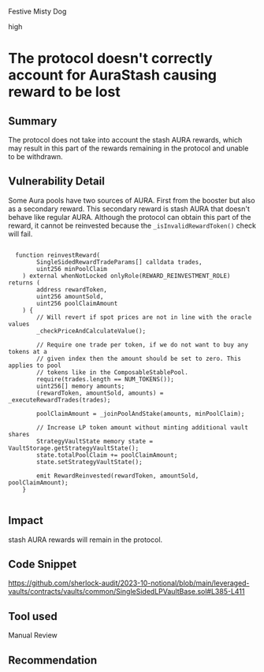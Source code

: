 Festive Misty Dog

high

# The protocol doesn't correctly account for AuraStash causing reward to be lost

## Summary
The protocol does not take into account the stash AURA rewards, which may result in this part of the rewards remaining in the protocol and unable to be withdrawn.

## Vulnerability Detail
Some Aura pools have two sources of AURA. First from the booster but also as a secondary reward. This secondary reward is stash AURA that doesn't behave like regular AURA. Although the protocol can obtain this part of the reward, it cannot be reinvested because the `_isInvalidRewardToken()` check will fail.
```solidity

  function reinvestReward(
        SingleSidedRewardTradeParams[] calldata trades,
        uint256 minPoolClaim
    ) external whenNotLocked onlyRole(REWARD_REINVESTMENT_ROLE) returns (
        address rewardToken,
        uint256 amountSold,
        uint256 poolClaimAmount
    ) {
        // Will revert if spot prices are not in line with the oracle values
        _checkPriceAndCalculateValue();

        // Require one trade per token, if we do not want to buy any tokens at a
        // given index then the amount should be set to zero. This applies to pool
        // tokens like in the ComposableStablePool.
        require(trades.length == NUM_TOKENS());
        uint256[] memory amounts;
        (rewardToken, amountSold, amounts) = _executeRewardTrades(trades);

        poolClaimAmount = _joinPoolAndStake(amounts, minPoolClaim);

        // Increase LP token amount without minting additional vault shares
        StrategyVaultState memory state = VaultStorage.getStrategyVaultState();
        state.totalPoolClaim += poolClaimAmount;
        state.setStrategyVaultState();

        emit RewardReinvested(rewardToken, amountSold, poolClaimAmount);
    }


```

## Impact
stash AURA rewards will remain in the protocol.

## Code Snippet
https://github.com/sherlock-audit/2023-10-notional/blob/main/leveraged-vaults/contracts/vaults/common/SingleSidedLPVaultBase.sol#L385-L411

## Tool used

Manual Review

## Recommendation

